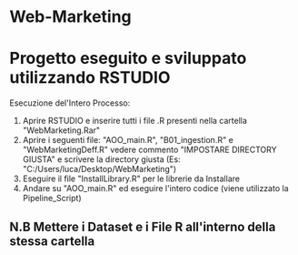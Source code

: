 # Web-Marketing
# Progetto eseguito e sviluppato utilizzando RSTUDIO

Esecuzione del'Intero Processo:
1) Aprire RSTUDIO e inserire tutti i file .R presenti nella cartella "WebMarketing.Rar"
2) Aprire i seguenti file: "AOO_main.R", "B01_ingestion.R" e "WebMarketingDeff.R" vedere commento "IMPOSTARE DIRECTORY GIUSTA" e scrivere la directory giusta (Es: "C:/Users/luca/Desktop/WebMarketing")
3) Eseguire il file "InstallLibrary.R" per le librerie da Installare
4) Andare su "AOO_main.R" ed eseguire l'intero codice (viene utilizzato la Pipeline_Script)

## N.B Mettere i Dataset e i File R all'interno della stessa cartella
